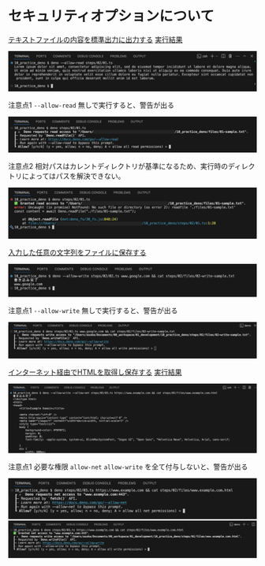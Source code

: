 # セキュリティオプションについて

[テキストファイルの内容を標準出力に出力する](./01.ts)
[実行結果](./files/02-write-sample.txt)

![](./01-03.png)

注意点1 `--allow-read` 無しで実行すると、警告が出る

![](./01-01.png)

注意点2 相対パスはカレントディレクトリが基準になるため、実行時のディレクトリによってはパスを解決できない。

![](./01-02.png)

[入力した任意の文字列をファイルに保存する](./02.ts)

![](./02-02.png)

注意点1 `--allow-write` 無しで実行すると、警告が出る

![](./02-01.png)

[インターネット経由でHTMLを取得し保存する](./03.ts)
[実行結果](./files/www.example.com.html)

![](./03-03.png)

注意点1 必要な権限 `allow-net` `allow-write` を全て付与しないと、警告が出る

![](./03-01.png)
![](./03-02.png)
